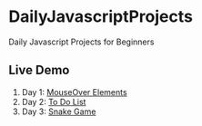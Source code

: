 # DailyJavascriptProjects
Daily Javascript Projects for Beginners

## Live Demo
1. Day 1: [MouseOver Elements](https://raw.githack.com/pmging/DailyJavascriptProjects/main/MouseOverElements/index.html)
2. Day 2: [To Do List](https://raw.githack.com/pmging/DailyJavascriptProjects/main/ToDoList/index.html)
3. Day 3: [Snake Game](https://raw.githack.com/pmging/DailyJavascriptProjects/main/ToDoList/index.html)
